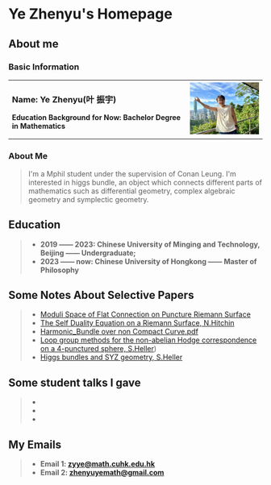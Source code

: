 # Ye Zhenyu's Homepage
## About me
### Basic Information
<table border="0">
  <tr>
    <td width="70%">
      <h3>Name: Ye Zhenyu(叶 振宇)</h3>
      <p><b>Education Background for Now: Bachelor Degree in Mathematics</b></p>
    </td>
    <td width="30%">
      <img src="31730555059_.pic.jpg" width="100%"> 
    </td>
  </tr>
</table>

### About Me
>I'm a Mphil student under the supervision of Conan Leung. I'm interested in higgs bundle, an object which connects different parts of mathematics such as differential geometry, complex algebraic geometry and symplectic geometry.



## Education

> + **2019 —— 2023: Chinese University of Minging and Technology, Beijing —— Undergraduate;**
> + **2023 —— now:  Chinese University of Hongkong —— Master of Philosophy**


## Some Notes About Selective Papers
> + [Moduli Space of Flat Connection on Puncture Riemann Surface](Punctured_Riemann_Surface.pdf)
> + [The Self Duality Equation on a Riemann Surface, N.Hitchin](https://github.com/Zhenyu-YE-Moumou/moumouye#:~:text=Self%20duality%20EQuation.pdf)
> + [Harmonic_Bundle over non Compact Curve.pdf](https://github.com/Zhenyu-YE-Moumou/moumouye/blob/main/Simpson%E2%80%98s_Harmonic_Bundle.pdf)
> + [Loop group methods for the non-abelian Hodge correspondence on a 4-punctured sphere, S.Heller](https://github.com/Zhenyu-YE-Moumou/moumouye/blob/main/Loop%20Group%20Method.pdf))
> + [Higgs bundles and SYZ geometry, S.Heller](https://github.com/Zhenyu-YE-Moumou/moumouye#:~:text=Higgs%20Bundle%20and%20SYZ.pdf)




## Some student talks I gave
> + 
> + 
> +  

## My Emails
> + **Email 1: zyye@math.cuhk.edu.hk**
> + **Email 2: zhenyuyemath@gmail.com**

